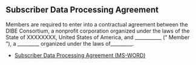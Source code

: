 ## Subscriber Data Processing Agreement

Members are required to enter into a contractual agreement between the DIBE Consortium, a nonprofit corporation organized under the laws of the State of XXXXXXXX, United States of America, and ___________ (“ Member ”), a _________ organized under the laws of_________.

* [Subscriber Data Processing Agreement (MS-WORD)](./contracts/subscriber_dpa.docx)
